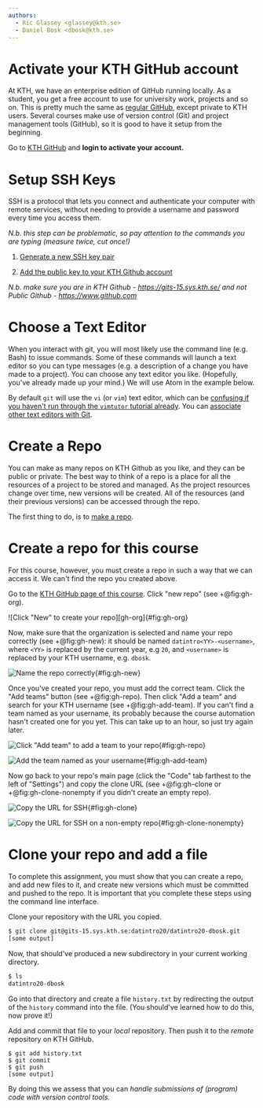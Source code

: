 ```yaml
---
authors:
  - Ric Glassey <glassey@kth.se>
  - Daniel Bosk <dbosk@kth.se>
---
```


# Activate your KTH GitHub account

At KTH, we have an enterprise edition of GitHub running locally. As a
student, you get a free account to use for university work, projects and
so on. This is pretty much the same as [regular GitHub][github], except
private to KTH users. Several courses make use of version control (Git)
and project management tools (GitHub), so it is good to have it setup
from the beginning.

Go to [KTH GitHub][gits] and **login to activate your account.**

[github]: https://github.com
[gits]: https://gits-15.sys.kth.se/


# Setup SSH Keys

SSH is a protocol that lets you connect and authenticate your computer
with remote services, without needing to provide a username and password
every time you access them.

*N.b. this step can be problematic, so pay attention to the commands you
are typing (measure twice, cut once!)*

 1) [Generate a new SSH key pair][github-keypair]

 2) [Add the public key to your KTH Github account][github-addkeys]

[github-keypair]: https://help.github.com/articles/generating-a-new-ssh-key-and-adding-it-to-the-ssh-agent/

[github-addkeys]: https://help.github.com/articles/adding-a-new-ssh-key-to-your-github-account/

*N.b. make sure you are in KTH Github - https://gits-15.sys.kth.se/ and
not Public Github - https://www.github.com*


# Choose a Text Editor

When you interact with git, you will most likely use the command line
(e.g. Bash) to issue commands. Some of these commands will launch a text
editor so you can type messages (e.g. a description of a change you have
made to a project). You can choose any text editor you like. (Hopefully, you've 
already made up your mind.) We will use Atom in the example below.

By default `git` will use the `vi` (or `vim`) text editor, which can be 
[confusing if you haven't run through the `vimtutor` tutorial 
already][stackoverflow-exitvim]. You can [associate other text editors with 
Git][github-changeeditor].

[stackoverflow-exitvim]: https://stackoverflow.blog/2017/05/23/stack-overflow-helping-one-million-developers-exit-vim/

[github-changeeditor]: https://help.github.com/articles/associating-text-editors-with-git/


# Create a Repo

You can make as many repos on KTH Github as you like, and they can be
public or private. The best way to think of a repo is a place for all
the resources of a project to be stored and managed. As the project
resources change over time, new versions will be created. All of the
resources (and their previous versions) can be accessed through the
repo.

The first thing to do, is to [make a repo][github-makerepo].

[github-makerepo]: https://help.github.com/articles/create-a-repo/


# Create a repo for this course

For this course, however, you must create a repo in such a way that we can 
access it. We can't find the repo you created above.

Go to the [KTH GitHub page of this course][github-datintro]. Click "new repo" 
(see +@fig:gh-org).

[github-datintro]: https://gits-15.sys.kth.se/datintro20

![Click "New" to create your repo][gh-org]{#fig:gh-org}

[gh-new]: https://github.com/dbosk/introtools/raw/master/collaboration/gh-org.png

Now, make sure that the organization is selected and name your repo correctly 
(see +@fig:gh-new): it should be named `datintro<YY>-<username>`, where `<YY>` 
is replaced by the current year, e.g `20`, and `<username>` is replaced by your 
KTH username, e.g. `dbosk`.

![Name the repo correctly][gh-new]{#fig:gh-new}

[gh-new]: https://github.com/dbosk/introtools/raw/master/collaboration/gh-new.png

Once you've created your repo, you must add the correct team. Click the "Add 
teams" button (see +@fig:gh-repo). Then click "Add a team" and search for your 
KTH username (see +@fig:gh-add-team). If you can't find a team named as your 
username, its probably because the course automation hasn't created one for you 
yet. This can take up to an hour, so just try again later.

![Click "Add team" to add a team to your repo][gh-repo]{#fig:gh-repo}

[gh-repo]: https://github.com/dbosk/introtools/raw/master/collaboration/gh-repo.png

![Add the team named as your username][gh-add-team]{#fig:gh-add-team}

[gh-add-team]: https://github.com/dbosk/introtools/raw/master/collaboration/gh-add-team.png

Now go back to your repo's main page (click the "Code" tab farthest to the left 
of "Settings") and copy the clone URL (see +@fig:gh-clone or 
+@fig:gh-clone-nonempty if you didn't create an empty repo).

![Copy the URL for SSH][gh-clone]{#fig:gh-clone}

[gh-clone]: https://github.com/dbosk/introtools/raw/master/collaboration/gh-clone.png

![Copy the URL for SSH on a non-empty repo][gh-clone-nonempty]{#fig:gh-clone-nonempty}

[gh-clone-nonempty]: https://github.com/dbosk/introtools/raw/master/collaboration/gh-clone-nonempty.png


# Clone your repo and add a file

To complete this assignment, you must show that you can create a repo,
and add new files to it, and create new versions which must be committed
and pushed to the repo. It is important that you complete these steps
using the command line interface.

Clone your repository with the URL you copied.
```bash
$ git clone git@gits-15.sys.kth.se:datintro20/datintro20-dbosk.git
[some output]
```

Now, that should've produced a new subdirectory in your current working 
directory.
```bash
$ ls
datintro20-dbosk
```

Go into that directory and create a file `history.txt` by redirecting the 
output of the `history` command into the file. (You should've learned how to do 
this, now prove it!)

Add and commit that file to your *local* repository. Then push it to the 
*remote* repository on KTH GitHub.
```
$ git add history.txt
$ git commit
$ git push
[some output]
```

By doing this we assess that you can *handle submissions of (program)
code with version control tools*.

